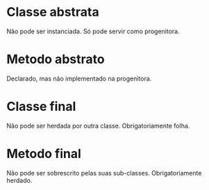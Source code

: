# Classe abstrata
Não pode ser instanciada. Só pode servir como progenitora.

# Metodo abstrato
Declarado, mas não implementado na progenitora.

# Classe final
Não pode ser herdada por outra classe. Obrigatoriamente folha.

# Metodo final
Não pode ser sobrescrito pelas suas sub-classes. Obrigatoriamente herdado.
